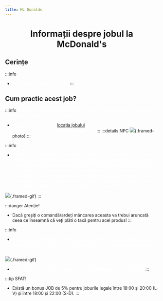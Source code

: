 ```yaml
---
title: Mc Donalds
---
```


# <span class="title-font"><center>Informații despre jobul la McDonald's</center></span>

## <span class="header-font">Cerințe</span>

:::info
- <span style="color:white">Experiență de minim 50 ore.</span>
:::

## <span class="header-font">Cum practic acest job?</span>

:::info
<span style="color:white">Acest job constă în prepararea comenzilor primite dar și în a menține restaurantul curat strângând de pe mese cât și de pe jos.</span>

- <span style="color:white">Începi prin a merge la [locația jobului](locatii) și a interacționa cu NPC-ul din biroul restaurantului pentru a începe tura.</span>
:::
:::details NPC
![](https://i.imgur.com/Ic4Ppnn.png){.framed-photo}
:::

:::info
- <span style="color:white">Odată ce ați început tura, mergeți la mesele de lucru pentru a începe să primiți comenzi, după ce le primiți începeți să le efectuați și să le predați. Comenzile vor fi primite într-un mod aleatoriu, unele vor fi mai ușoare iar altele mai grele, iar acestea se repetă până când vă decideți să ieșiți din tură. Mai jos aveți un exemplu cu interfața jobului, cum se desfășoară o comandă, iar in colțul din dreapta sus dacă apăsați pe icon-ul cu o carte veți putea vizualiza toate rețetele pentru fiecare aliment:</span>

![](https://i.imgur.com/DyzcHHx.gif){.framed-gif}
:::

:::danger Atenție!
- Dacă greșiți o comandă/ardeți mâncarea aceasta va trebui aruncată ceea ce înseamnă că veți plăti o taxă pentru acel produs!
:::

:::info
- <span style="color:white">După ce ați preparat mai multe comenzi puteți ieși de la masa de lucru și să începeți să faceți ordine în restaurant adică să stergeți mesele și pe jos.</span>

![](https://i.imgur.com/o6StZZQ.gif){.framed-gif}

- <span style="color:white">Plata va fi făcută după fiecare comandă finalizată / zonă curățată.</span>
:::

:::tip SFAT!
- Există un bonus JOB de 5% pentru joburile legale între 18:00 și 20:00 (L-V) și între 18:00 și 22:00 (S-D).
:::